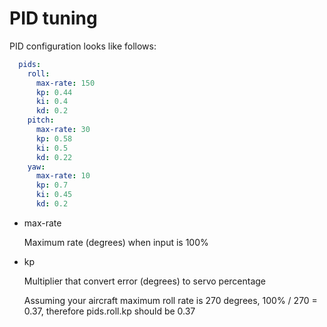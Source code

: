 PID tuning
==========

PID configuration looks like follows:

```yaml
  pids:
    roll:
      max-rate: 150
      kp: 0.44
      ki: 0.4
      kd: 0.2
    pitch:
      max-rate: 30
      kp: 0.58
      ki: 0.5
      kd: 0.22
    yaw:
      max-rate: 10
      kp: 0.7
      ki: 0.45
      kd: 0.2
```

* max-rate

  Maximum rate (degrees) when input is 100%
  
* kp

  Multiplier that convert error (degrees) to servo percentage
  
  Assuming your aircraft maximum roll rate is 270 degrees, 100% / 270 = 0.37, 
  therefore pids.roll.kp should be 0.37
